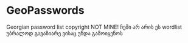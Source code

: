 # GeoPasswords
Georgian password list copyright NOT MINE! ჩემი არ არის ეს wordlist უბრალოდ გავაზიარე ვისაც უნდა გამოიყენოს

# 
